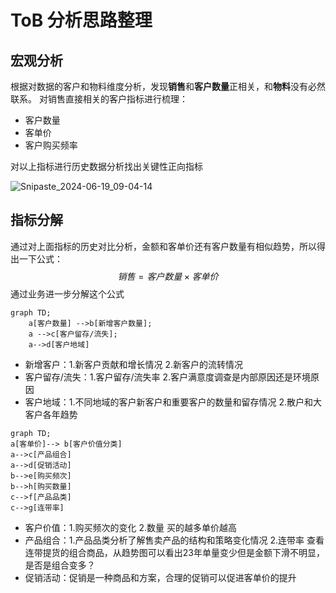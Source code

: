 # ToB 分析思路整理

## 宏观分析

根据对数据的客户和物料维度分析，发现**销售**和**客户数量**正相关，和**物料**没有必然联系。  对销售直接相关的客户指标进行梳理：

* 客户数量
* 客单价
* 客户购买频率

对以上指标进行历史数据分析找出关键性正向指标

![Snipaste_2024-06-19_09-04-14](https://picture-1259351025.cos.ap-chengdu.myqcloud.com/Snipaste_2024-06-19_09-04-14.png)

## 指标分解

通过对上面指标的历史对比分析，金额和客单价还有客户数量有相似趋势，所以得出一下公式：
$$
销售=客户数量 \times 客单价
$$
通过业务进一步分解这个公式

```mermaid
graph TD;
	a[客户数量] -->b[新增客户数量];
	a -->c[客户留存/流失];
	a-->d[客户地域]
```

* 新增客户：1.新客户贡献和增长情况 2.新客户的流转情况
* 客户留存/流失：1.客户留存/流失率 2.客户满意度调查是内部原因还是环境原因
* 客户地域：1.不同地域的客户新客户和重要客户的数量和留存情况 2.散户和大客户各年趋势

```mermaid
graph TD;
a[客单价]--> b[客户价值分类]
a-->c[产品组合]
a-->d[促销活动]
b-->e[购买频次]
b-->h[购买数量]
c-->f[产品品类]
c-->g[连带率]
```

* 客户价值：1.购买频次的变化  2.数量  买的越多单价越高
* 产品组合：1.产品品类分析了解售卖产品的结构和策略变化情况   2.连带率 查看连带提货的组合商品，从趋势图可以看出23年单量变少但是金额下滑不明显，是否是组合变多？
* 促销活动：促销是一种商品和方案，合理的促销可以促进客单价的提升

